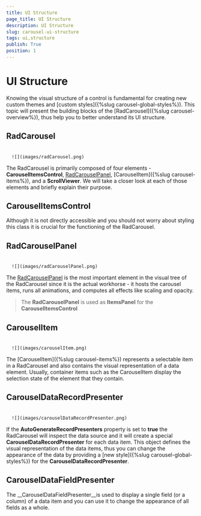 ```yaml
---
title: UI Structure
page_title: UI Structure
description: UI Structure
slug: carousel-ui-structure
tags: ui,structure
publish: True
position: 1
---
```


# UI Structure



Knowing the visual structure of a control is fundamental for creating new custom themes and [custom styles]({%slug carousel-global-styles%}). This topic will present the building blocks of the [RadCarousel]({%slug carousel-overview%}), thus help you to better understand its UI structure.

##  RadCarousel




         
      ![](images/radCarousel.png)

The RadCarousel is primarily composed of four elements - __CarouselItemsControl__, [RadCarouselPanel](ED99BB21-AF0D-4A57-918F-D3B51AE6AE32), [CarouselItem]({%slug carousel-items%}), and a __ScrollViewer__.
We will take a closer look at each of those elements and briefly explain their purpose. 

## CarouselItemsControl

Although it is not directly accessible and you should not worry about styling this class it is crucial for the functioning of the RadCarousel.

## RadCarouselPanel 




         
      ![](images/radCarouselPanel.png)

The [RadCarouselPanel](ED99BB21-AF0D-4A57-918F-D3B51AE6AE32) is the most important element in the visual tree of the RadCarousel since it is the actual workhorse - it hosts the carousel items, runs all animations, and computes all effects like scaling and opacity. 

>The __RadCarouselPanel__ is used as __ItemsPanel__ for the __CarouselItemsControl__

## CarouselItem




         
      ![](images/carouselItem.png)

The [CarouselItem]({%slug carousel-items%}) represents a selectable item in a RadCarousel and also contains the visual representation of a data element. Usually, container items such as the CarouselItem display the selection state of the element that they contain.

## CarouselDataRecordPresenter




         
      ![](images/carouselDataRecordPresenter.png)

If the __AutoGenerateRecordPresenters__ property is set to __true__ the RadCarousel will inspect the data source and it will create a special __CarouselDataRecordPresenter__ for each data item. This object defines the visual representation of the data items, thus you can change the appearance of the data by providing a [new style]({%slug carousel-global-styles%}) for the __CarouselDataRecordPresenter__.

## CarouselDataFieldPresenter

The __CarouselDataFieldPresenter__is used to display a single field (or a column) of a data item and you can use it to change the appearance of all fields as a whole.
